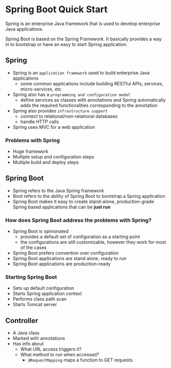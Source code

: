 # Spring Boot Quick Start

Spring is an enterprise Java framework that is used to develop enterprise Java applications.

Spring Boot is based on the Spring Framework. It basically provides a way in to bootstrap or have an easy to start Spring application.

## Spring

- Spring is an `application framework` used to build enterprise Java applications
  - some common applications include building RESTful APIs, services, micro-services, etc
- Spring also has a `programming and configuration model`
  - define services as classes with annotations and Spring automatically adds the required functionalities corresponding to the annotation
- Spring also provides `infrastructure support`
  - connect to relational/non-relational databases
  - handle HTTP calls
- Spring uses MVC for a web application

### Problems with Spring

- Huge framework
- Multiple setup and configuration steps
- Multiple build and deploy steps

## Spring Boot

- Spring refers to the Java Spring framework
- Boot refers to the ability of Spring Boot to bootstrap a Spring application
- Spring Boot makes it easy to create stand-alone, production-grade Spring based applications that can be **just run**

### How does Spring Boot address the problems with Spring?

- Spring Boot is opinionated
  - provides a default set of configuration as a starting point
  - the configurations are still customizable, however they work for most of the cases
- Spring Boot prefers convention over configuration
- Spring Boot applications are stand alone, ready to run
- Spring Boot applications are production-ready

### Starting Spring Boot

- Sets up default configuration
- Starts Spring application context
- Performs class path scan
- Starts Tomcat server

## Controller

- A Java class
- Marked with annotations
- Has info about
  - What URL access triggers it?
  - What method to run when accessed?
    - `@RequestMapping` maps a function to GET requests

